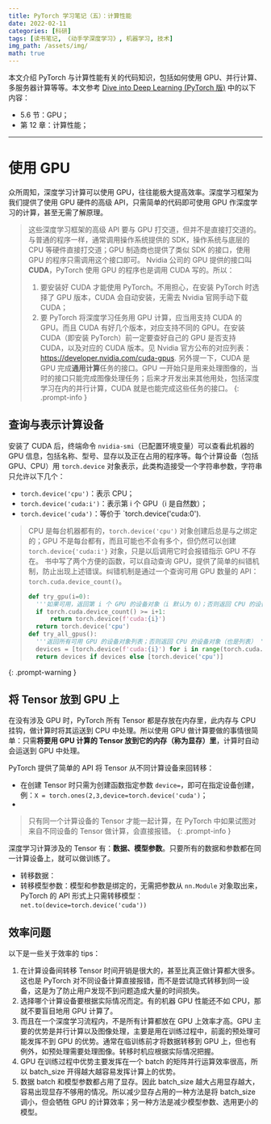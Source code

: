 ```yaml
---
title: PyTorch 学习笔记（五）：计算性能
date: 2022-02-11
categories: [科研]
tags: [读书笔记, 《动手学深度学习》, 机器学习, 技术]
img_path: /assets/img/
math: true
---
```


本文介绍 PyTorch 与计算性能有关的代码知识，包括如何使用 GPU、并行计算、多服务器计算等等。本文参考 [Dive into Deep Learning (PyTorch 版)](https://d2l.ai) 中的以下内容：
- 5.6 节：GPU；
- 第 12 章：计算性能；





------------------------------




# 使用 GPU

众所周知，深度学习计算可以使用 GPU，往往能极大提高效率。深度学习框架为我们提供了使用 GPU 硬件的高级 API，只需简单的代码即可使用 GPU 作深度学习的计算，甚至无需了解原理。

> 这些深度学习框架的高级 API 要与 GPU 打交道，但并不是直接打交道的。与普通的程序一样，通常调用操作系统提供的 SDK，操作系统与底层的 CPU 等硬件直接打交道；GPU 制造商也提供了类似 SDK 的接口，使用 GPU 的程序只需调用这个接口即可。
> Nvidia 公司的 GPU 提供的接口叫 **CUDA**，PyTorch 使用 GPU 的程序也是调用 CUDA 写的。所以：
> 1. 要安装好 CUDA 才能使用 PyTorch。不用担心，在安装 PyTorch 时选择了 GPU 版本，CUDA 会自动安装，无需去 Nvidia 官网手动下载 CUDA；
> 2. 要 PyTorch 将深度学习任务用 GPU 计算，应当用支持 CUDA 的 GPU。而且 CUDA 有好几个版本，对应支持不同的 GPU。在安装 CUDA（即安装 PyTorch）前一定要查好自己的 GPU 是否支持 CUDA，以及对应的 CUDA 版本。见 Nvidia 官方公布的对应列表：<https://developer.nvidia.com/cuda-gpus>.
> 另外提一下，CUDA 是 GPU 完成**通用计算**任务的接口。GPU 一开始只是用来处理图像的，当时的接口只能完成图像处理任务；后来才开发出来其他用处，包括深度学习在内的并行计算，CUDA 就是也能完成这些任务的接口。
{: .prompt-info }

## 查询与表示计算设备

安装了 CUDA 后，终端命令 `nvidia-smi`（已配置环境变量）可以查看此机器的 GPU 信息，包括名称、型号、显存以及正在占用的程序等。每个计算设备（包括 GPU、CPU）用 `torch.device` 对象表示，此类构造接受一个字符串参数，字符串只允许以下几个：

- `torch.device('cpu')`：表示 CPU；
- `torch.device('cuda:i')`：表示第 i 个 GPU（i 是自然数）；
- `torch.device('cuda')`：等价于 `torch.device('cuda:0').

> CPU 是每台机器都有的，`torch.device('cpu')` 对象创建后总是与之绑定的；GPU 不是每台都有，而且可能也不会有多个，但仍然可以创建 `torch.device{'cuda:i'}` 对象，只是以后调用它时会报错指示 GPU 不存在。
> 书中写了两个方便的函数，可以自动查询 GPU，提供了简单的纠错机制，防止出现上述错误。纠错机制是通过一个查询可用 GPU 数量的 API：`torch.cuda.device_count()`。
> ```python
> def try_gpu(i=0):
>   '''如果可用，返回第 i 个 GPU 的设备对象（i 默认为 0）；否则返回 CPU 的设备对象'''
>   if torch.cuda.device_count() >= i+1:
>       return torch.device(f'cuda:{i}')
>   return torch.device('cpu')
> def try_all_gpus():
>   '''返回所有可用 GPU 的设备对象列表；否则返回 CPU 的设备对象（也是列表） '''
>   devices = [torch.device(f'cuda:{i}') for i in range(torch.cuda.device_count())]
>   return devices if devices else [torch.device('cpu')]
> ```
{: .prompt-warning }


## 将 Tensor 放到 GPU 上

在没有涉及 GPU 时，PyTorch 所有 Tensor 都是存放在内存里，此内存与 CPU 挂钩，做计算时将其运送到 CPU 中处理。所以使用 GPU 做计算要做的事情很简单：只需**将要用 GPU 计算的 Tensor 放到它的内存（称为显存）里**，计算时自动会运送到 GPU 中处理。

PyTorch 提供了简单的 API 将 Tensor 从不同计算设备来回转移：
- 在创建 Tensor 时只需为创建函数指定参数 `device=`，即可在指定设备创建，例：`X = torch.ones(2,3,device=torch.device('cuda')`；
- 

> 只有同一个计算设备的 Tensor 才能一起计算，在 PyTorch 中如果试图对来自不同设备的 Tensor 做计算，会直接报错。
{: .prompt-info }

深度学习计算涉及的 Tensor 有：**数据、模型参数**。只要所有的数据和参数都在同一计算设备上，就可以做训练了。
- 转移数据：
- 转移模型参数：模型和参数是绑定的，无需把参数从 `nn.Module` 对象取出来，PyTorch 的 API 形式上只需转移模型：`net.to(device=torch.device('cuda'))`


## 效率问题

以下是一些关于效率的 tips：

1. 在计算设备间转移 Tensor 时间开销是很大的，甚至比真正做计算都大很多。这也是 PyTorch 对不同设备计算直接报错，而不是尝试隐式转移到同一设备，这是为了防止用户发现不到问题造成大量的时间损失。
2. 选择哪个计算设备要根据实际情况而定。有的机器 GPU 性能还不如 CPU，那就不要盲目地用 GPU 计算了。
3. 而且在一个深度学习流程内，不是所有计算都放在 GPU 上效率才高。GPU 主要的优势是并行计算以及图像处理，主要是用在训练过程中，前面的预处理可能发挥不到 GPU 的优势。通常在临训练前才将数据转移到 GPU 上，但也有例外，如预处理需要处理图像。转移时机应根据实际情况把握。
4. GPU 在训练过程中优势主要发挥在一个 batch 的矩阵并行运算效率很高，所以 batch_size 开得越大越容易发挥计算上的优势。
5. 数据 batch 和模型参数都占用了显存。因此 batch_size 越大占用显存越大，容易出现显存不够用的情况。所以减少显存占用的一种方法是将 batch_size 调小，但会牺牲 GPU 的计算效率；另一种方法是减少模型参数、选用更小的模型。
